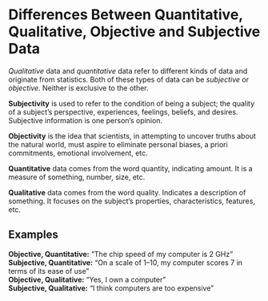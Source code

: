 # Differences Between Quantitative, Qualitative, Objective and Subjective Data

*Qualitative* data and *quantitative* data refer to different kinds of data and
originate from statistics. Both of these types of data can be *subjective* or
*objective*. Neither is exclusive to the other.

**Subjectivity** is used to refer to the condition of being a subject; the
quality of a subject’s perspective, experiences, feelings, beliefs, and desires.
Subjective information is one person’s opinion.

**Objectivity** is the idea that scientists, in attempting to uncover truths
about the natural world, must aspire to eliminate personal biases, a priori
commitments, emotional involvement, etc.

**Quantitative** data comes from the word quantity, indicating amount. It is a
measure of something, number, size, etc.

**Qualitative** data comes from the word quality. Indicates a description of
something. It focuses on the subject’s properties, characteristics, features,
etc.

## Examples

**Objective, Quantitative:** “The chip speed of my computer is 2 GHz”  
**Subjective, Quantitative:** “On a scale of 1–10, my computer scores 7 in terms
of its ease of use”  
**Objective, Qualitative:** “Yes, I own a computer”  
**Subjective, Qualitative:** “I think computers are too expensive”
